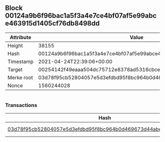 ## Block 00124a9b6f96bac1a5f3a4e7ce4bf07af5e99abce463915d1405cf76db8498dd

Attribute | Value
--- | ---
Height | 38155
Hash | 00124a9b6f96bac1a5f3a4e7ce4bf07af5e99abce463915d1405cf76db8498dd
Timestamp | 2021-04-24T22:39:06+00:00
Target | 00254142f49eaaa504dc75712e8378ad5316cbcead634704b3734b6271167cc4
Merke root | 03d78f95cb52804057e5d3efdbd95f8bc964b0d469673d44abe41755d32c8b8a
Nonce | 1560244028

```

```

### Transactions

Hash | Amount
--- | ---
[03d78f95cb52804057e5d3efdbd95f8bc964b0d469673d44abe41755d32c8b8a](03d78f95cb52804057e5d3efdbd95f8bc964b0d469673d44abe41755d32c8b8a.md) | 10.00000000 SKEPTI 
